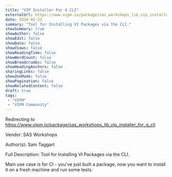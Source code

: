 ```yaml
---
title: "VIP Installer For G CLI"
externalUrl: https://www.vipm.io/package/sas_workshops_lib_vip_installer_for_g_cli
date: 2024-02-22
summary: "Tool for Installing VI Packages via the CLI."
showSummary: true
showAuthor: false
showEdit: false
showData: false
showViews: false
showReadingTime: false
showWordCount: false
showBreadcrumbs: false
showHeadingAnchors: false
sharingLinks: false
showZenMode: false
showPagination: false
showRelatedContent: false
draft: true
tags:
 - "VIPM"
 - "VIPM Community"
---
```


Redirecting to https://www.vipm.io/package/sas_workshops_lib_vip_installer_for_g_cli

Vendor: SAS Workshops

Author(s): Sam Taggart
 
Full Description:
Tool for Installing VI Packages via the CLI.

Main use case is for CI - you've just built a package, now you want to install it on a fresh machine and run some tests.